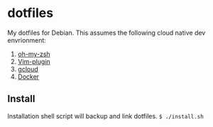 # dotfiles
My dotfiles for Debian. This assumes the following cloud native dev envrionment:

1. [oh-my-zsh](https://github.com/robbyrussell/oh-my-zsh)
2. [Vim-plugin](https://vimawesome.com/)
3. [gcloud](https://cloud.google.com/sdk/docs/downloads-apt-get)
4. [Docker](https://docs.docker.com/install/linux/docker-ce/debian/)

## Install
Installation shell script will backup and link dotfiles.
``
$ ./install.sh
``

